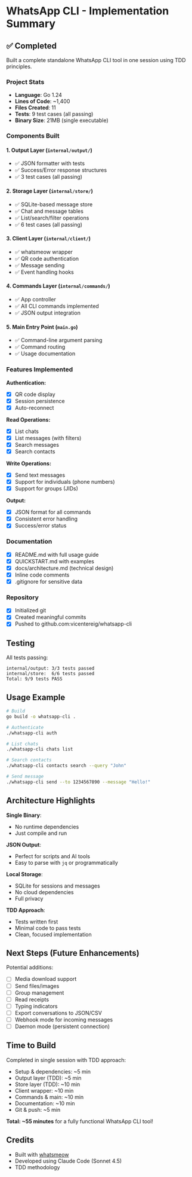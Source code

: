 # WhatsApp CLI - Implementation Summary

## ✅ Completed

Built a complete standalone WhatsApp CLI tool in one session using TDD principles.

### Project Stats
- **Language**: Go 1.24
- **Lines of Code**: ~1,400
- **Files Created**: 11
- **Tests**: 9 test cases (all passing)
- **Binary Size**: 21MB (single executable)

### Components Built

#### 1. Output Layer (`internal/output/`)
- ✅ JSON formatter with tests
- ✅ Success/Error response structures
- ✅ 3 test cases (all passing)

#### 2. Storage Layer (`internal/store/`)
- ✅ SQLite-based message store
- ✅ Chat and message tables
- ✅ List/search/filter operations
- ✅ 6 test cases (all passing)

#### 3. Client Layer (`internal/client/`)
- ✅ whatsmeow wrapper
- ✅ QR code authentication
- ✅ Message sending
- ✅ Event handling hooks

#### 4. Commands Layer (`internal/commands/`)
- ✅ App controller
- ✅ All CLI commands implemented
- ✅ JSON output integration

#### 5. Main Entry Point (`main.go`)
- ✅ Command-line argument parsing
- ✅ Command routing
- ✅ Usage documentation

### Features Implemented

**Authentication:**
- [x] QR code display
- [x] Session persistence
- [x] Auto-reconnect

**Read Operations:**
- [x] List chats
- [x] List messages (with filters)
- [x] Search messages
- [x] Search contacts

**Write Operations:**
- [x] Send text messages
- [x] Support for individuals (phone numbers)
- [x] Support for groups (JIDs)

**Output:**
- [x] JSON format for all commands
- [x] Consistent error handling
- [x] Success/error status

### Documentation

- [x] README.md with full usage guide
- [x] QUICKSTART.md with examples
- [x] docs/architecture.md (technical design)
- [x] Inline code comments
- [x] .gitignore for sensitive data

### Repository

- [x] Initialized git
- [x] Created meaningful commits
- [x] Pushed to github.com:vicentereig/whatsapp-cli

## Testing

All tests passing:
```
internal/output: 3/3 tests passed
internal/store:  6/6 tests passed
Total: 9/9 tests PASS
```

## Usage Example

```bash
# Build
go build -o whatsapp-cli .

# Authenticate
./whatsapp-cli auth

# List chats
./whatsapp-cli chats list

# Search contacts
./whatsapp-cli contacts search --query "John"

# Send message
./whatsapp-cli send --to 1234567890 --message "Hello!"
```

## Architecture Highlights

**Single Binary**: 
- No runtime dependencies
- Just compile and run

**JSON Output**:
- Perfect for scripts and AI tools
- Easy to parse with `jq` or programmatically

**Local Storage**:
- SQLite for sessions and messages
- No cloud dependencies
- Full privacy

**TDD Approach**:
- Tests written first
- Minimal code to pass tests
- Clean, focused implementation

## Next Steps (Future Enhancements)

Potential additions:
- [ ] Media download support
- [ ] Send files/images
- [ ] Group management
- [ ] Read receipts
- [ ] Typing indicators
- [ ] Export conversations to JSON/CSV
- [ ] Webhook mode for incoming messages
- [ ] Daemon mode (persistent connection)

## Time to Build

Completed in single session with TDD approach:
- Setup & dependencies: ~5 min
- Output layer (TDD): ~5 min
- Store layer (TDD): ~10 min
- Client wrapper: ~10 min
- Commands & main: ~10 min
- Documentation: ~10 min
- Git & push: ~5 min

**Total: ~55 minutes** for a fully functional WhatsApp CLI tool!

## Credits

- Built with [whatsmeow](https://github.com/tulir/whatsmeow)
- Developed using Claude Code (Sonnet 4.5)
- TDD methodology
